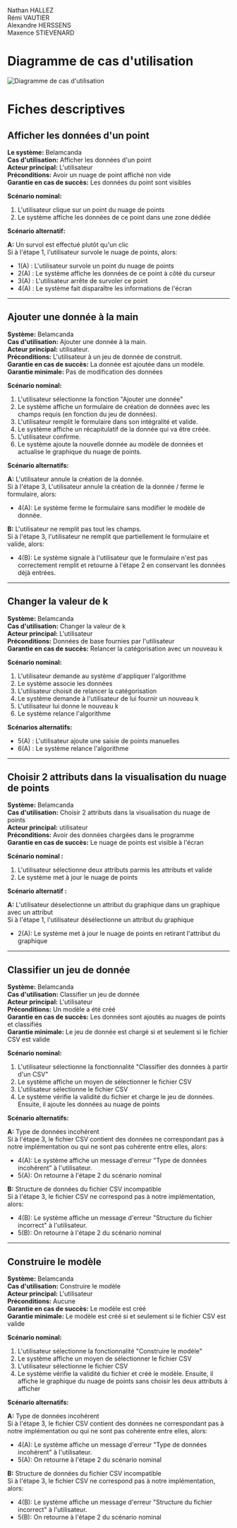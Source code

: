 Nathan HALLEZ \
Rémi VAUTIER \
Alexandre HERSSENS \
Maxence STIEVENARD

# Diagramme de cas d'utilisation

![Diagramme de cas d'utilisation](https://www.plantuml.com/plantuml/svg/TP1DRXin38NtEWMHJLUpYFEJBjCQw05g99kY2rQYRROQAY35e47H-yJdc8lLWaV0k80tmeFmVIJn7gsYLXzpoBIjK0iex_OL4Yl5oaL2m5YBmbFbp8QLN04DF91Khc-mURCwlO_KFYs4Pg7iCi5doZX6b8Jm9m2uKKGZkFfIN8KLN63BSS-aiDuyNpN_QNsz9DT5hAgp4cI2iQJfFLC7pycCPhnjip8Pf28o7SWwkrgopsoEcUq_5aX077VjY-2biDJkd-bVfqFqb-cWiy-oBJfYg-feVd0vkRDwSsapGfnlZjZScRzTyXjaOstdIF5NGlzzVjVTMGLxbDrfyYjcSeLVCtQ_n3x5E1qIAQ13n1mzj_bQVhXLCklrFbnermL-aZVbr5ldFuQ_8JWCGwkxXrKFDptSzd3NmtqF3o4SrNd2zIAlGcWl3D_sd1B9zm4i73V2qC8ZIV8n_mC0)

# Fiches descriptives

## Afficher les données d'un point

**Le système:** Belamcanda \
**Cas d'utilisation:** Afficher les données d'un point \
**Acteur principal:** L'utilisateur \
**Préconditions:** Avoir un nuage de point affiché non vide \
**Garantie en cas de succès:** Les données du point sont visibles

**Scénario nominal:**

1. L'utilisateur clique sur un point du nuage de points 
2. Le système affiche les données de ce point dans une zone dédiée 

**Scénario alternatif:**

**A:** Un survol est effectué plutôt qu'un clic \
Si à l'étape 1, l'utilisateur survole le nuage de points, alors:
* 1(A) : L'utilisateur survole un point du nuage de points 
* 2(A) : Le système  affiche les données de ce point à côté du curseur 
* 3(A) : L'utilisateur arrête de survoler ce point 
* 4(A) : Le système fait disparaître les informations de l'écran 

---

## Ajouter une donnée à la main

**Système:** Belamcanda \
**Cas d'utilisation:** Ajouter une donnée à la main. \
**Acteur principal:** utilisateur. \
**Préconditions:** L'utilisateur à un jeu de donnée de construit. \
**Garantie en cas de succès:** La donnée est ajoutée dans un modèle. \
**Garantie minimale:** Pas de modification des données

**Scénario nominal:**

1. L'utilisateur sélectionne la fonction "Ajouter une donnée"
2. Le système affiche un formulaire de création de données avec les champs requis (en fonction du jeu de données).
3. L'utilisateur remplit le formulaire dans son intégralité et valide.
4. Le système affiche un récapitulatif de la donnée qui va être créée.
5. L'utilisateur confirme.
6. Le système ajoute la nouvelle donnée au modèle de données et actualise le graphique du nuage de points.

**Scénario alternatifs:**

**A:** L'utilisateur annule la création de la donnée. \
Si à l'étape 3, L'utilisateur annule la création de la donnée / ferme le formulaire, alors:
* 4(A): Le système ferme le formulaire sans modifier le modèle de donnée.

**B:** L'utilisateur ne remplit pas tout les champs. \
Si à l'étape 3, l'utilisateur ne remplit que partiellement le formulaire et valide, alors:
* 4(B): Le système signale à l'utilisateur que le formulaire n'est pas correctement remplit et retourne à l'étape 2 en conservant les données déjà entrées.

---

## Changer la valeur de k

**Système:** Belamcanda \
**Cas d'utilisation:** Changer la valeur de k \
**Acteur principal:** L'utilisateur \
**Préconditions:** Données de base fournies par l'utilisateur \
**Garantie en cas de succès:** Relancer la catégorisation avec un nouveau k

**Scénario nominal:**

1. L'utilisateur demande au système d'appliquer l'algorithme
2. Le système associe les données 
3. L'utilisateur choisit de relancer la catégorisation
4. Le système demande à l'utilisateur de lui fournir un nouveau k
5. L'utilisateur lui donne le nouveau k
6. Le système relance l'algorithme

**Scénarios alternatifs:**

* 5(A) : L'utilisateur ajoute une saisie de points manuelles
* 6(A) : Le système relance l'algorithme

---

## Choisir 2 attributs dans la visualisation du nuage de points

**Système:** Belamcanda \
**Cas d'utilisation:** Choisir 2 attributs dans la visualisation du nuage de points \
**Acteur principal:** utilisateur \
**Préconditions:** Avoir des données chargées dans le programme \
**Garantie en cas de succès:** Le nuage de points est visible à l'écran

**Scénario nominal :**

1. L'utilisateur sélectionne deux attributs parmis les attributs et valide
2. Le système met à jour le nuage de points 

**Scénario alternatif :** 

**A:** L'utilisateur déselectionne un attribut du graphique dans un graphique avec un attribut \
Si à l'étape 1, l'utilisateur désélectionne un attribut du graphique
* 2(A): Le système met à jour le nuage de points en retirant l'attribut du graphique

---

## Classifier un jeu de donnée

**Système:** Belamcanda \
**Cas d'utilisation:** Classifier un jeu de donnée \
**Acteur principal:** L'utilisateur \
**Préconditions:** Un modèle a été créé \
**Garantie en cas de succès:** Les données sont ajoutés au nuages de points et classifiés \
**Garantie minimale:** Le jeu de donnée est chargé si et seulement si le fichier CSV est valide

**Scénario nominal:**

1. L'utilisateur sélectionne la fonctionnalité "Classifier des données à partir d'un CSV"
2. Le système affiche un moyen de sélectionner le fichier CSV
3. L'utilisateur sélectionne le fichier CSV
4. Le système vérifie la validité du fichier et charge le jeu de données. Ensuite, il ajoute les données au nuage de points

**Scénario alternatifs:**

**A:** Type de données incohérent \
Si à l'étape 3, le fichier CSV contient des données ne correspondant pas à notre implémentation ou qui ne sont pas cohérente entre elles, alors:
* 4(A): Le système affiche un message d'erreur "Type de données incohérent" à l'utilisateur.
* 5(A): On retourne à l'étape 2 du scénario nominal 

**B:** Structure de données du fichier CSV incompatible \
Si à l'étape 3, le fichier CSV ne correspond pas à notre implémentation, alors:
* 4(B): Le système affiche un message d'erreur "Structure du fichier incorrect" à l'utilisateur.
* 5(B): On retourne à l'étape 2 du scénario nominal

---

## Construire le modèle

**Système:** Belamcanda \
**Cas d'utilisation:** Construire le modèle \
**Acteur principal:** L'utilisateur \
**Préconditions:** Aucune \
**Garantie en cas de succès:** Le modèle est créé \
**Garantie minimale:** Le modèle est créé si et seulement si le fichier CSV est valide

**Scénario nominal:**

1. L'utilisateur sélectionne la fonctionnalité "Construire le modèle"
2. Le système affiche un moyen de sélectionner le fichier CSV
3. L'utilisateur sélectionne le fichier CSV
4. Le système vérifie la validité du fichier et créé le modèle. Ensuite, il affiche le graphique du nuage de points sans choisir les deux attributs à afficher

**Scénario alternatifs:**

**A:** Type de données incohérent \
Si à l'étape 3, le fichier CSV contient des données ne correspondant pas à notre implémentation ou qui ne sont pas cohérente entre elles, alors:
* 4(A): Le système affiche un message d'erreur "Type de données incohérent" à l'utilisateur.
* 5(A): On retourne à l'étape 2 du scénario nominal 

**B:** Structure de données du fichier CSV incompatible \
Si à l'étape 3, le fichier CSV ne correspond pas à notre implémentation, alors:
* 4(B): Le système affiche un message d'erreur "Structure du fichier incorrect" à l'utilisateur.
* 5(B): On retourne à l'étape 2 du scénario nominal
